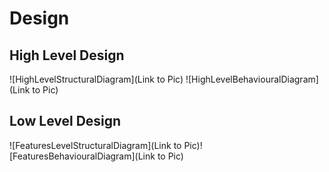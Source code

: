 # Design
## High Level Design 
![HighLevelStructuralDiagram](Link to Pic)
![HighLevelBehaviouralDiagram](Link to Pic)
## Low Level Design
![FeaturesLevelStructuralDiagram](Link to Pic)![FeaturesBehaviouralDiagram](Link to Pic)
